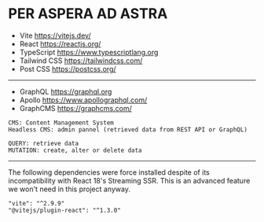 # PER ASPERA AD ASTRA

- Vite https://vitejs.dev/
- React https://reactjs.org/
- TypeScript https://www.typescriptlang.org
- Tailwind CSS https://tailwindcss.com/
- Post CSS https://postcss.org/
---
- GraphQL https://graphql.org
- Apollo https://www.apollographql.com/
- GraphCMS https://graphcms.com/

```
CMS: Content Management System
Headless CMS: admin pannel (retrieved data from REST API or GraphQL)
```
```
QUERY: retrieve data
MUTATION: create, alter or delete data
```
---
The following dependencies were force installed despite of its incompatibility with React 18's Streaming SSR. This is an advanced feature we won't need in this project anyway.
```
"vite": "^2.9.9"
"@vitejs/plugin-react": "^1.3.0"
```